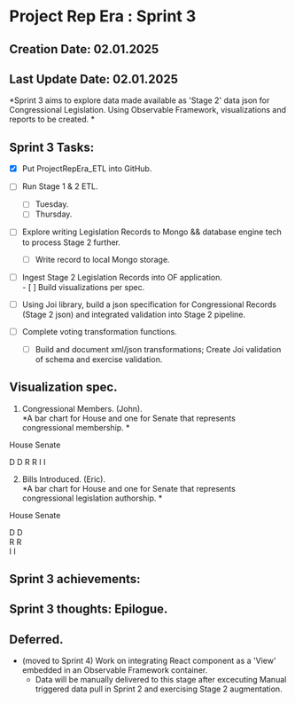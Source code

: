 # Project Rep Era : Sprint 3  
## Creation Date: 02.01.2025  
## Last Update Date:  02.01.2025  



*Sprint 3 aims to explore data made available as 'Stage 2' data json for Congressional Legislation.  Using Observable Framework, visualizations and reports to be created.  *  



## Sprint 3 Tasks:

- [x] Put ProjectRepEra_ETL into GitHub.  
- [ ] Run Stage 1 & 2 ETL.  
    - [ ] Tuesday.  
    - [ ] Thursday.  

- [ ] Explore writing Legislation Records to Mongo && database engine tech to process Stage 2 further.  
    - [ ] Write record to local Mongo storage.  
    
- [ ] Ingest Stage 2 Legislation Records into OF application.  
      - [ ] Build visualizations per spec.    
  
- [ ] Using Joi library, build a json specification for Congressional Records (Stage 2 json)  and integrated validation into Stage 2 pipeline.   

- [ ] Complete voting transformation functions.  
    - [ ] Build and document xml/json transformations; Create Joi validation of schema and exercise validation.  


## Visualization spec.  

1.  Congressional Members.  (John).  
*A bar chart for House and one for Senate that represents congressional membership.  *  

House       Senate      

D           D
R           R
I           I  

2.  Bills Introduced.  (Eric).  
*A bar chart for House and one for Senate that represents congressional legislation authorship.  *  

House       Senate

D           D  
R           R  
I           I

  


## Sprint 3 achievements:  



## Sprint 3 thoughts: Epilogue.  



## Deferred.  
 - (moved to Sprint 4) Work on integrating React component as a 'View' embedded in an Observable Framework container.  
    - Data will be manually delivered to this stage after excecuting Manual triggered data pull in Sprint 2 and exercising Stage 2 augmentation.

